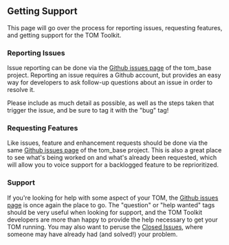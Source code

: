 Getting Support
---

This page will go over the process for reporting issues, requesting features, and getting
support for the TOM Toolkit.

### Reporting Issues

Issue reporting can be done via the [Github issues page](https://github.com/TOMToolkit/tom_base/issues)
of the tom_base project. Reporting an issue requires a Github account, but provides an easy way for
developers to ask follow-up questions about an issue in order to resolve it.

Please include as much detail as possible, as well as the steps taken that trigger the issue, and be sure to tag it with the "bug" tag!

### Requesting Features

Like issues, feature and enhancement requests should be done via the same [Github issues page](https://github.com/TOMToolkit/tom_base/issues) of the tom_base project. This is also a great place to see what's being worked on and what's already been requested, which will allow you to voice support for a backlogged feature to be reprioritized.

### Support

If you're looking for help with some aspect of your TOM, the [Github issues page](https://github.com/TOMToolkit/tom_base/issues) is once again the place to go. The "question" or "help wanted" tags should be very useful when looking for support, and the TOM Toolkit developers are more than happy to provide the help necessary to get your TOM running. You may also want to peruse the [Closed Issues](https://github.com/TOMToolkit/tom_base/issues?q=is%3Aissue+is%3Aclosed), where someone may have already had (and solved!) your problem.